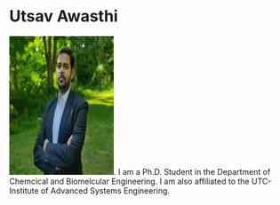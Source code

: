 # Utsav Awasthi

<img src="/photo.JPG" width="188" height="250">.
I am a Ph.D. Student in the Department of Chemcical and Biomelcular Engineering. I am also affiliated to the UTC-Institute of Advanced Systems Engineering.


